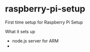 raspberry-pi-setup
==================

First time setup for Raspberry Pi Setup

What it sets up

- node.js server for ARM
- 
